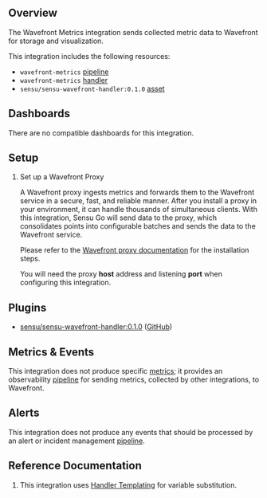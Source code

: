 ## Overview

<!-- Sensu Integration description; supports markdown -->

The Wavefront Metrics integration sends collected metric data to Wavefront for storage and visualization.

<!-- Provide a high level overview of the integration contents (e.g. checks, filters, mutators, handlers, assets, etc) -->

This integration includes the following resources:

* `wavefront-metrics` [pipeline]
* `wavefront-metrics` [handler]
* `sensu/sensu-wavefront-handler:0.1.0` [asset]

## Dashboards

<!-- List of compatible dashboards w/ screenshots (supports png, jpeg, and gif images; relative paths only; e.g. `![](img/dashboard-1.png)` )-->

There are no compatible dashboards for this integration.

## Setup

<!-- Sensu Integration setup instructions, including Sensu agent configuration and external component configuration -->
<!-- EXAMPLE: what configuration (if any) is required in a third-party service to enable monitoring? -->

1. Set up a Wavefront Proxy

    A Wavefront proxy ingests metrics and forwards them to the Wavefront service in a secure, fast, and reliable manner. After you install a proxy in your environment, it can handle thousands of simultaneous clients. With this integration, Sensu Go will send data to the proxy, which consolidates points into configurable batches and sends the data to the Wavefront service.

    Please refer to the [Wavefront proxy documentation](https://docs.wavefront.com/proxies_installing.html) for the installation steps.

    You will need the proxy **host** address and listening **port** when configuring this integration.

## Plugins

<!-- Links to any Sensu Integration dependencies (i.e. Sensu Plugins) -->

- [sensu/sensu-wavefront-handler:0.1.0][sensu-wavefront-handler-bonsai] ([GitHub][sensu-wavefront-handler-github])

## Metrics & Events

<!-- List of all metrics or events collected by this integration. -->

This integration does not produce specific [metrics]; it provides an observability [pipeline] for sending metrics, collected by other integrations, to Wavefront.

## Alerts

<!-- List of all alerts generated by this integration. -->

<!-- This integration provides an alert & incident management processing pipeline for use with other monitoring integrations. By default this integration will process all events passing the [built-in `is_incident` filter][is_incident] (i.e. failing events and resolution events only). Event processing via this integration may be suppressed using [Sensu Silencing][silences] (see the [built-in `not_silenced` filter][not_silenced] for more details). -->

This integration does not produce any events that should be processed by an alert or incident management [pipeline].

## Reference Documentation

<!-- Please provide links to any relevant reference documentation to help users learn more and/or troubleshoot this integration; specifically including any third-party software documentation. -->

1. This integration uses [Handler Templating][handler-templating] for variable substitution.

<!-- Links -->
[check]: https://docs.sensu.io/sensu-go/latest/observability-pipeline/observe-schedule/checks/
[asset]: https://docs.sensu.io/sensu-go/latest/plugins/assets/
[subscription]: https://docs.sensu.io/sensu-go/latest/observability-pipeline/observe-schedule/subscriptions/
[subscriptions]: https://docs.sensu.io/sensu-go/latest/observability-pipeline/observe-schedule/subscriptions/
[agents]: https://docs.sensu.io/sensu-go/latest/observability-pipeline/observe-schedule/agent/
[annotation]: https://docs.sensu.io/sensu-go/latest/observability-pipeline/observe-schedule/agent/#general-configuration-flags
[plugins]: https://docs.sensu.io/sensu-go/latest/plugins/
[metrics]: https://docs.sensu.io/sensu-go/latest/observability-pipeline/observe-schedule/metrics/
[pipeline]: https://docs.sensu.io/sensu-go/latest/observability-pipeline/observe-process/pipelines/
[handler]: https://docs.sensu.io/sensu-go/latest/observability-pipeline/observe-process/handlers/
[secret]: https://docs.sensu.io/sensu-go/latest/operations/manage-secrets/secrets/
[secrets]: https://docs.sensu.io/sensu-go/latest/operations/manage-secrets/secrets/
[tokens]: https://docs.sensu.io/sensu-go/latest/observability-pipeline/observe-schedule/tokens/
[handler-templating]: https://docs.sensu.io/sensu-go/latest/observability-pipeline/observe-process/handler-templates/
[sensu-plus]: https://sensu.io/features/analytics
[{{dashboard-link}}]: #
[sensu-wavefront-handler-bonsai]: https://bonsai.sensu.io/assets/sensu/sensu-wavefront-handler
[sensu-wavefront-handler-github]: https://github.com/sensu/sensu-wavefront-handler
